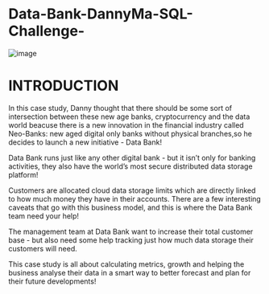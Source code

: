 # Data-Bank-DannyMa-SQL-Challenge-

![image](https://github.com/UduakN/Data-Bank-DannyMa-SQL-Challenge-/assets/128192166/8f433710-2c86-4d38-bee8-ff0de7b0fade)

# INTRODUCTION
In this case study, Danny thought that there should be some sort of intersection between these new age banks, cryptocurrency and the data world beacuse there is a new innovation in the financial industry called Neo-Banks: new aged digital only banks without physical branches,so he decides to launch a new initiative - Data Bank!

Data Bank runs just like any other digital bank - but it isn’t only for banking activities, they also have the world’s most secure distributed data storage platform!

Customers are allocated cloud data storage limits which are directly linked to how much money they have in their accounts. There are a few interesting caveats that go with this business model, and this is where the Data Bank team need your help!

The management team at Data Bank want to increase their total customer base - but also need some help tracking just how much data storage their customers will need.

This case study is all about calculating metrics, growth and helping the business analyse their data in a smart way to better forecast and plan for their future developments!
